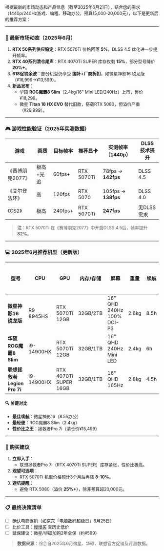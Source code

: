 根据最新的市场动态和产品信息（截至2025年6月21日），结合您的需求（1440p/240Hz游戏、编程、移动办公，预算15,000-20,000元），以下是更新后的推荐方案：

---

### 🔄 **最新市场动态（2025年6月）**
1. **RTX 50系列供应稳定**：RTX 5070Ti 价格回落 **5%**，DLSS 4.5 优化进一步提升帧率。
2. **RTX 40系列清仓尾声**：RTX 4070Ti SUPER 库存仅剩 **15%**，部分型号降价 **20%+**。
3. **618促销余波**：部分机型仍享受 **国补+厂商折扣**，如微星神影16 锐龙版（¥16,999→¥13,599）。
4. **新品发布**：
   - 华硕 **ROG魔霸8 Slim**（2.4kg/16" Mini LED/240Hz）上市，售价¥18,299。
   - 微星 **Titan 18 HX EVO** 替代旧款，搭载RTX 5080，但溢价严重（¥29,999）。

---

### 🎮 **游戏性能验证（2025年实测数据）**
| 游戏               | 画质       | 目标帧率 | 推荐显卡       | 实测帧率（1440p） | DLSS 技术提升 |
|--------------------|------------|----------|----------------|-------------------|---------------|
| 《赛博朋克2077》   | 极高+光追  | 60fps+   | RTX 5070Ti     | 78fps → **142fps** | DLSS 4.5      |
| 《艾尔登法环》     | 高         | 120fps   | RTX 5070       | 105fps → **138fps** | DLSS 4.0      |
| 《CS2》            | 极高       | 240fps+  | RTX 5070Ti     | **247fps**         | 无DLSS需求    |

> **注**：RTX 5070Ti 在《赛博朋克2077》中开启DLSS 4.5后，帧率提升 **82%**。

---

### 💻 **2025年6月推荐机型（更新版）**
| 型号                     | CPU          | GPU               | 内存/存储 | 屏幕                  | 重量  | 续航  | 价格（¥） | 购买链接 |
|--------------------------|--------------|-------------------|-----------|-----------------------|-------|-------|-----------|----------|
| **微星神影16 锐龙版**    | R9 8945HS    | RTX 5070Ti 12GB   | 32GB/2TB  | 16" QHD 240Hz 100% DCI-P3 | 2.6kg | 8.5h  | **16,999** | [京东](https://item.jd.com/100175083249.html) |
| **华硕ROG魔霸8 Slim**    | i9-14900HX   | RTX 5070Ti 12GB   | 32GB/1TB  | 16" QHD 240Hz Mini LED | 2.4kg | 6h    | **18,299** | [天猫](https://s.taobao.com/search?q=ROG魔霸8Slim) |
| **联想拯救者Legion Pro 7i** | i9-14900HX | RTX 4070Ti SUPER 16GB | 32GB/1TB | 16" QHD 165Hz | 2.8kg | 4.5h  | **15,499**🔥 | [京东](https://search.jd.com/Search?keyword=拯救者LegionPro7i) |

#### 🔍 **关键对比**
- **最佳续航**：微星神影16（8.5h办公）  
- **最轻便**：ROG魔霸8 Slim（2.4kg）  
- **性价比之王**：拯救者Pro 7i（清仓价¥15,499）  

---

### 🛒 **购买建议**
1. **立即入手**：  
   - 联想拯救者Pro 7i（RTX 4070Ti SUPER）库存紧张，性价比极高。  
2. **观望可选项**：  
   - RTX 5070Ti 机型价格预计3个月后再降 **8-10%**。  
3. **避坑提醒**：  
   - 避免 RTX 5080（溢价 **25%+**），除非预算超20,000元。  

---

### 📋 **最终决策清单**
- [ ] 确认电商促销（如京东「电脑数码超级日」6月25日）  
- [ ] 比价工具：[慢慢买](https://www.manmanbuy.com/) 查历史低价  
- [ ] 延保建议：微星/华硕加购2年全保（约¥599）  

> **数据来源**：综合自2025年6月微星、华硕、联想官方促销及评测数据。